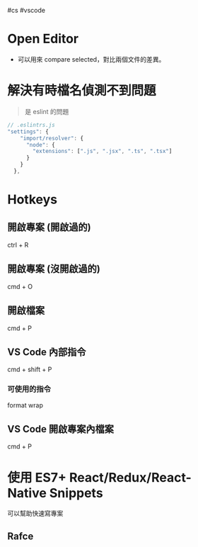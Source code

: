 #cs #vscode

# Open Editor
- 可以用來 compare selected，對比兩個文件的差異。

# 解決有時檔名偵測不到問題
> 是 eslint 的問題

```js
// .eslintrs.js
"settings": {
    "import/resolver": {
      "node": {
        "extensions": [".js", ".jsx", ".ts", ".tsx"]
      }
    }
  },
```

# Hotkeys
## 開啟專案 (開啟過的)
ctrl + R

## 開啟專案 (沒開啟過的)
cmd + O

## 開啟檔案
cmd + P

## VS Code 內部指令
cmd + shift + P
### 可使用的指令
format
wrap

## VS Code 開啟專案內檔案
cmd + P

# 使用 ES7+ React/Redux/React-Native Snippets
可以幫助快速寫專案
## Rafce